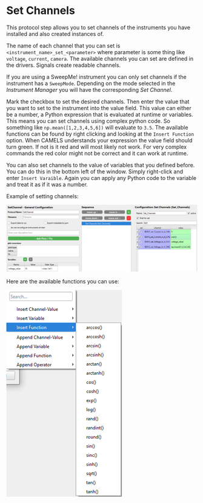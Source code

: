 # Set Channels

This protocol step allows you to set channels of the instruments you have installed and also created instances of.

The name of each channel that you can set is `<instrument_name>_set_<parameter>` where parameter is some thing like `voltage`, `current`, `camera`. The available channels you can set are defined in the drivers. Signals create readable channels.

If you are using a SweepMe! instrument you can only set channels if the instrument has a `SweepMode`. Depending on the mode selected in the *Instrument Manager* you will have the corresponding *Set Channel*.



Mark the checkbox to set the desired channels. Then enter the value that you want to set to the instrument into the value field. This value can either be a number, a Python expression that is evaluated at runtime or variables. This means you can set channels using complex python code. So something like `np.mean([1,2,3,4,5,6])` will evaluate to `3.5`. The available functions can be found by right clicking and looking at the `Insert Function` option. When CAMELS understands your expression the value field should turn green. If not is it red and will most likely not work. For very complex commands the red color might not be correct and it can work at runtime. 

You can also set channels to the value of variables that you defined before. You can do this in the bottom left of the window. Simply right-click and enter `Insert Varaible`. Again you can apply any Python code to the variable and treat it as if it was a number.

Example of setting channels:

![Image of the GUI when using Set Channel showing possible settings of the value field.](images/image-2.png)

Here are the available functions you can use:

![Available functions you can use to set channels](images/image-1.png)
